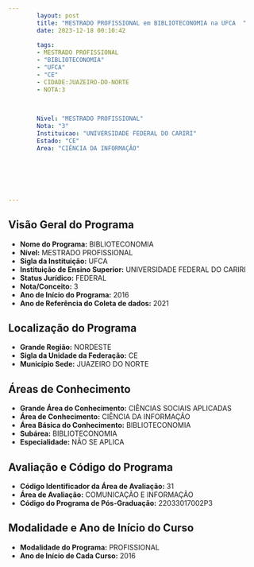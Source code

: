 ```yaml
---
        layout: post
        title: "MESTRADO PROFISSIONAL em BIBLIOTECONOMIA na UFCA  "
        date: 2023-12-18 00:10:42
     
        tags:
        - MESTRADO PROFISSIONAL
        - "BIBLIOTECONOMIA"
        - "UFCA"
        - "CE"
        - CIDADE:JUAZEIRO-DO-NORTE
        - NOTA:3
        
       

        Nivel: "MESTRADO PROFISSIONAL"
        Nota: "3"
        Instituicao: "UNIVERSIDADE FEDERAL DO CARIRI"
        Estado: "CE"
        Area: "CIÊNCIA DA INFORMAÇÃO"
        
        
        
        
        
        
---
```

## Visão Geral do Programa
- **Nome do Programa:** BIBLIOTECONOMIA
- **Nível:** MESTRADO PROFISSIONAL
- **Sigla da Instituição:** UFCA
- **Instituição de Ensino Superior:** UNIVERSIDADE FEDERAL DO CARIRI
- **Status Jurídico:** FEDERAL
- **Nota/Conceito:** 3
- **Ano de Início do Programa:** 2016
- **Ano de Referência do Coleta de dados:** 2021

## Localização do Programa
- **Grande Região:** NORDESTE
- **Sigla da Unidade da Federação:** CE
- **Município Sede:** JUAZEIRO DO NORTE

## Áreas de Conhecimento
- **Grande Área do Conhecimento:** CIÊNCIAS SOCIAIS APLICADAS
- **Área de Conhecimento:** CIÊNCIA DA INFORMAÇÃO
- **Área Básica do Conhecimento:** BIBLIOTECONOMIA
- **Subárea:** BIBLIOTECONOMIA
- **Especialidade:** NÃO SE APLICA

## Avaliação e Código do Programa
- **Código Identificador da Área de Avaliação:** 31
- **Área de Avaliação:** COMUNICAÇÃO E INFORMAÇÃO
- **Código do Programa de Pós-Graduação:** 22033017002P3


## Modalidade e Ano de Início do Curso
- **Modalidade do Programa:** PROFISSIONAL
- **Ano de Início de Cada Curso:** 2016
